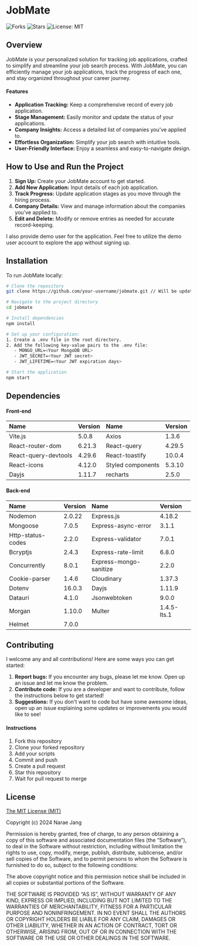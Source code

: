 # JobMate

![Forks](https://img.shields.io/github/forks/NaraeJang/Jobmate)
![Stars](https://img.shields.io/github/stars/NaraeJang/Jobmate)
![License: MIT](https://img.shields.io/badge/License-MIT-yellow.svg)

## Overview

JobMate is your personalized solution for tracking job applications, crafted to simplify and streamline your job search process. With JobMate, you can efficiently manage your job applications, track the progress of each one, and stay organized throughout your career journey.

#### Features

- **Application Tracking:** Keep a comprehensive record of every job application.
- **Stage Management:** Easily monitor and update the status of your applications.
- **Company Insights:** Access a detailed list of companies you've applied to.
- **Effortless Organization:** Simplify your job search with intuitive tools.
- **User-Friendly Interface:** Enjoy a seamless and easy-to-navigate design.

## How to Use and Run the Project

1. **Sign Up:** Create your JobMate account to get started.
2. **Add New Application:** Input details of each job application.
3. **Track Progress:** Update application stages as you move through the hiring process.
4. **Company Details:** View and manage information about the companies you've applied to.
5. **Edit and Delete:** Modify or remove entries as needed for accurate record-keeping.

I also provide demo user for the application. Feel free to utilize the demo user account to explore the app without signing up.

## Installation

To run JobMate locally:

```bash
# Clone the repository
git clone https://github.com/your-username/jobmate.git // Will be updated later.

# Navigate to the project directory
cd jobmate

# Install dependencies
npm install

# Set up your configuration:
1. Create a .env file in the root directory.
2. Add the following key-value pairs to the .env file:
   - MONGO_URL=<Your MongoDB URL>
   - JWT_SECRET=<Your JWT secret>
   - JWT_LIFETIME=<Your JWT expiration days>

# Start the application
npm start
```

## Dependencies

#### Front-end

| Name                 | Version | Name              | Version |
| :------------------- | :------ | :---------------- | :------ |
| Vite.js              | 5.0.8   | Axios             | 1.3.6   |
| React-router-dom     | 6.21.3  | React-query       | 4.29.5  |
| React-query-devtools | 4.29.6  | React-toastify    | 10.0.4  |
| React-icons          | 4.12.0  | Styled components | 5.3.10  |
| Dayjs                | 1.11.7  | recharts          | 2.5.0   |

#### Back-end

| Name              | Version | Name                   | Version     |
| :---------------- | :------ | :--------------------- | :---------- |
| Nodemon           | 2.0.22  | Express.js             | 4.18.2      |
| Mongoose          | 7.0.5   | Express-async-error    | 3.1.1       |
| Http-status-codes | 2.2.0   | Express-validator      | 7.0.1       |
| Bcryptjs          | 2.4.3   | Express-rate-limit     | 6.8.0       |
| Concurrently      | 8.0.1   | Express-mongo-sanitize | 2.2.0       |
| Cookie-parser     | 1.4.6   | Cloudinary             | 1.37.3      |
| Dotenv            | 16.0.3  | Dayjs                  | 1.11.9      |
| Datauri           | 4.1.0   | Jsonwebtoken           | 9.0.0       |
| Morgan            | 1.10.0  | Multer                 | 1.4.5-lts.1 |
| Helmet            | 7.0.0   |

## Contributing

I welcome any and all contributions! Here are some ways you can get started:

1. **Report bugs:** If you encounter any bugs, please let me know. Open up an issue and let me know the problem.
2. **Contribute code:** If you are a developer and want to contribute, follow the instructions below to get started!
3. **Suggestions:** If you don't want to code but have some awesome ideas, open up an issue explaining some updates or improvements you would like to see!

#### Instructions

1. Fork this repository
2. Clone your forked repository
3. Add your scripts
4. Commit and push
5. Create a pull request
6. Star this repository
7. Wait for pull request to merge

## License

[The MIT License (MIT)](https://opensource.org/licenses/MIT)

Copyright (c) 2024 Narae Jang

Permission is hereby granted, free of charge, to any person obtaining a copy of this software and associated documentation files (the “Software”), to deal in the Software without restriction, including without limitation the rights to use, copy, modify, merge, publish, distribute, sublicense, and/or sell copies of the Software, and to permit persons to whom the Software is furnished to do so, subject to the following conditions:

The above copyright notice and this permission notice shall be included in all copies or substantial portions of the Software.

THE SOFTWARE IS PROVIDED “AS IS”, WITHOUT WARRANTY OF ANY KIND, EXPRESS OR IMPLIED, INCLUDING BUT NOT LIMITED TO THE WARRANTIES OF MERCHANTABILITY, FITNESS FOR A PARTICULAR PURPOSE AND NONINFRINGEMENT. IN NO EVENT SHALL THE AUTHORS OR COPYRIGHT HOLDERS BE LIABLE FOR ANY CLAIM, DAMAGES OR OTHER LIABILITY, WHETHER IN AN ACTION OF CONTRACT, TORT OR OTHERWISE, ARISING FROM, OUT OF OR IN CONNECTION WITH THE SOFTWARE OR THE USE OR OTHER DEALINGS IN THE SOFTWARE.
